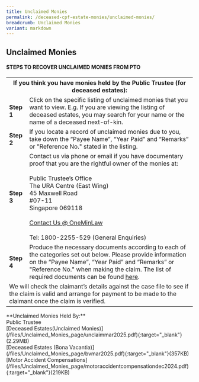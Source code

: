 ```yaml
---
title: Unclaimed Monies
permalink: /deceased-cpf-estate-monies/unclaimed-monies/
breadcrumb: Unclaimed Monies
variant: markdown
---
```

Unclaimed Monies
---

#### **STEPS TO RECOVER UNCLAIMED MONIES FROM PTO**
<table>
  <tbody><tr>
    <th colspan="2">If you think you have monies held by the Public Trustee (for deceased estates):</th>
  </tr>
  <tr>
    <td><b>Step 1</b></td>
    <td>Click on the specific listing of unclaimed monies that you want to view. E.g. If you are viewing the listing of deceased estates, you may search for your name or the name of a deceased next-of-kin.</td>
  </tr>
  <tr>
    <td><b>Step 2</b></td>
    <td>If you locate a record of unclaimed monies due to you, take down the “Payee Name”, “Year Paid” and “Remarks” or "Reference No." stated in the listing.
 </td>
  </tr>
  <tr>
    <td><b>Step 3</b></td>
    <td>
      Contact us via phone or email if you have documentary proof that you are the rightful owner of the monies at:<br><br>
      Public Trustee’s Office<br>
      The URA Centre (East Wing)<br>
      45 Maxwell Road<br>
      #07-11<br>
      Singapore 069118<br><br>
      <a href="https://eservices.mlaw.gov.sg/enquiry">Contact Us @ OneMinLaw</a><br><br>
      Tel: 1800-2255-529 (General Enquiries)
    </td>
  </tr>
  <tr>
    <td><b>Step 4</b></td>
    <td>
      Produce the necessary documents according to each of the categories set out below. Please provide information on the “Payee Name”, “Year Paid” and “Remarks” or "Reference No." when making the claim. The list of required documents can be found <a href="/deceased-cpf-estate-monies/information/">here</a>. 
    </td>
  </tr>
  <tr>
    <td colspan="2">We will check the claimant’s details against the case file to see if the claim is valid and arrange for payment to be made to the claimant once the claim is verified.</td>
  </tr>
</tbody></table>
**Unclaimed Monies Held By:** <br>
Public Trustee<br>
	[Deceased Estates(Unclaimed Monies)](/files/Unclaimed_Monies_page/unclaimmar2025.pdf){:target="_blank"}(2.29MB)<br>
[Deceased Estates (Bona Vacantia)](/files/Unclaimed_Monies_page/bvmar2025.pdf){:target="_blank"}(357KB)<br> 
[Motor Accident Compensations](/files/Unclaimed_Monies_page/motoraccidentcompensationdec2024.pdf){:target="_blank"}(219KB)
